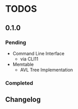 # TODOS

## 0.1.0

### Pending

- Command Line Interface
  - via CLI11
- Memtable
  - AVL Tree Implementation

### Completed

## Changelog
